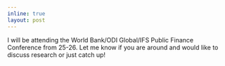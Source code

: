 ```yaml
---
inline: true
layout: post
---
```

I will be attending the World Bank/ODI Global/IFS Public Finance Conference from 25-26. Let me know if you are around and would like to discuss research or just catch up!
